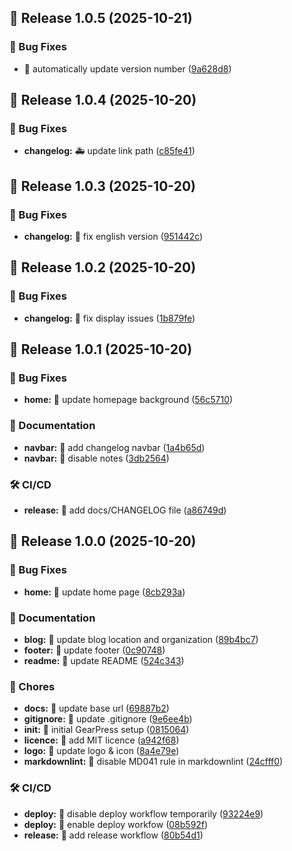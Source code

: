 ## 🔖 Release 1.0.5 (2025-10-21)

### 🐛 Bug Fixes

* :bug: automatically update version number ([9a628d8](https://github.com/EmirioBomb/GearPress/commit/9a628d820ac2a444181bb3768f9441b77181aeb5))

## 🔖 Release 1.0.4 (2025-10-20)

### 🐛 Bug Fixes

* **changelog:** :ambulance: update link path ([c85fe41](https://github.com/EmirioBomb/GearPress/commit/c85fe414baa92428d631deb4d1f23511cd5be3d9))

## 🔖 Release 1.0.3 (2025-10-20)

### 🐛 Bug Fixes

* **changelog:** :bug: fix english version ([951442c](https://github.com/EmirioBomb/GearPress/commit/951442c7f845275f8285015230b7f51362f15049))

## 🔖 Release 1.0.2 (2025-10-20)

### 🐛 Bug Fixes

* **changelog:** :bug: fix display issues ([1b879fe](https://github.com/EmirioBomb/GearPress/commit/1b879fe17f88e485a51290ac5a5184629f90f60b))

## 🔖 Release 1.0.1 (2025-10-20)

### 🐛 Bug Fixes

* **home:** :lipstick: update homepage background ([56c5710](https://github.com/EmirioBomb/GearPress/commit/56c5710226e1d03eb131e9bb0dee64d9c64d6b02))

### 📝 Documentation

* **navbar:** :memo: add changelog navbar ([1a4b65d](https://github.com/EmirioBomb/GearPress/commit/1a4b65d960c34b5b707f09d388f597c8b922c304))
* **navbar:** :memo: disable notes ([3db2564](https://github.com/EmirioBomb/GearPress/commit/3db256423c0d1dcc32886ed2c3712309e2324168))

### 🛠️ CI/CD

* **release:** :green_heart: add docs/CHANGELOG file ([a86749d](https://github.com/EmirioBomb/GearPress/commit/a86749df5a2d4d2022a217f5d322109bd4da374a))

## 🔖 Release 1.0.0 (2025-10-20)

### 🐛 Bug Fixes

* **home:** :memo: update home page ([8cb293a](https://github.com/EmirioBomb/GearPress/commit/8cb293adffa4fd83112d766c9e6ccc61bd9e402b))

### 📝 Documentation

* **blog:** :memo: update blog location and organization ([89b4bc7](https://github.com/EmirioBomb/GearPress/commit/89b4bc700b413f4f6a633ebd1a8f7aff35d76d4c))
* **footer:** :memo: update footer ([0c90748](https://github.com/EmirioBomb/GearPress/commit/0c9074860813d81ca5aa19da2d0fc080162a773b))
* **readme:** :memo: update README ([524c343](https://github.com/EmirioBomb/GearPress/commit/524c3435ab6cbdb4ccc5266c706958ebf0952443))

### 🔧 Chores

* **docs:** :wrench: update base url ([69887b2](https://github.com/EmirioBomb/GearPress/commit/69887b298fe1d9cb55a91dad6ad0ddb9088facdb))
* **gitignore:** :see_no_evil: update .gitignore ([9e6ee4b](https://github.com/EmirioBomb/GearPress/commit/9e6ee4ba7b37042228638129691ab25cfac744d4))
* **init:** :tada: initial GearPress setup ([0815064](https://github.com/EmirioBomb/GearPress/commit/08150645c77e66c38b1be365e6abce60c2a5cdb6))
* **licence:** :page_facing_up: add MIT licence ([a942f68](https://github.com/EmirioBomb/GearPress/commit/a942f683871ebd6e7233ba693b44fefb98a34839))
* **logo:** :bento: update logo & icon ([8a4e79e](https://github.com/EmirioBomb/GearPress/commit/8a4e79e0130047d0709605323954c82ba878da0b))
* **markdownlint:** :rotating_light: disable MD041 rule in markdownlint ([24cfff0](https://github.com/EmirioBomb/GearPress/commit/24cfff087bcb3e53a7db61e968d49d9c428bc2bf))

### 🛠️ CI/CD

* **deploy:** :green_heart: disable deploy workflow temporarily ([93224e9](https://github.com/EmirioBomb/GearPress/commit/93224e9696998657668c200a83fd6d6969d43bce))
* **deploy:** :green_heart: enable deploy workfow ([08b592f](https://github.com/EmirioBomb/GearPress/commit/08b592f6b5714c8d03daae6a907bb6a0a831b140))
* **release:** :green_heart: add release workflow ([80b54d1](https://github.com/EmirioBomb/GearPress/commit/80b54d198ff0052d41b7c3fe4b2e8eedc163ac54))
